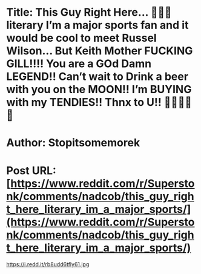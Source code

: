 # Title: This Guy Right Here... 🚀🚀🚀 literary I’m a major sports fan and it would be cool to meet Russel Wilson... But Keith Mother FUCKING GILL!!!! You are a GOd Damn LEGEND!! Can’t wait to Drink a beer with you on the MOON!! I’m BUYING with my TENDIES!! Thnx to U!! 🚀🚀🚀🚀🚀
# Author: Stopitsomemorek
# Post URL: [https://www.reddit.com/r/Superstonk/comments/nadcob/this_guy_right_here_literary_im_a_major_sports/](https://www.reddit.com/r/Superstonk/comments/nadcob/this_guy_right_here_literary_im_a_major_sports/)


https://i.redd.it/rb8udd6tfly61.jpg